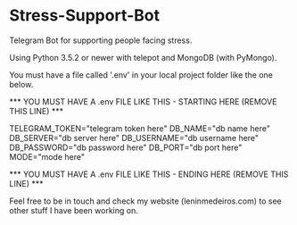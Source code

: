 # Stress-Support-Bot
Telegram Bot for supporting people facing stress.

Using Python 3.5.2 or newer with telepot and MongoDB (with PyMongo).

You must have a file called '.env' in your local project folder like the one below.

*** YOU MUST HAVE A .env FILE LIKE THIS - STARTING HERE (REMOVE THIS LINE) ***

TELEGRAM_TOKEN="telegram token here"
DB_NAME="db name here"
DB_SERVER="db server here"
DB_USERNAME="db username here"
DB_PASSWORD="db password here"
DB_PORT="db port here"
MODE="mode here"

*** YOU MUST HAVE A .env FILE LIKE THIS - ENDING HERE (REMOVE THIS LINE) ***

Feel free to be in touch and check my website (leninmedeiros.com) to see other stuff I have been working on.
